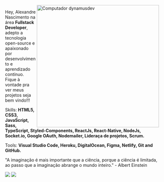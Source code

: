 <img src="https://raw.githubusercontent.com/MicaelliMedeiros/micaellimedeiros/master/image/computer-illustration.png" min-width="400px" max-width="400px" width="400px" align="right" alt="Computador dynamusdev">

<p align="left"> 
  Hey, Alexandre Nascimento na área <strong>Fullstack Developer</strong>, adepto a tecnologia open-source e apaixonado por desenvolvimento e aprendizado contínuo. 
  Fique à vontade pra ver meus projetos seja bem vindo!!!
</p>

<p align="left">
  Skills: <strong>HTML5, CSS3, JavaScript, Sass, TypeScript, Styled-Components, ReactJs, React-Native, NodeJs, Socket.io, Google OAuth, Nodemailer, Lideraça de projetos, Scrum.</strong>
</p>

<p align="left">
  Tools: <strong>Visual Studio Code, Heroku, DigitalOcean, Figma, Netlify, Git and GitHub.</strong>
</p>

<p align="left">
  "A imaginação é mais importante que a ciência, porque a ciência é limitada, ao passo que a imaginação abrange o mundo inteiro." - Albert Einstein
</p> 

<p align="left">
  <a href="https://www.instagram.com/iuricode/" alt="Instagram">
  <img src="https://img.shields.io/badge/-Instagram-DF0174?style=for-the-badge&logo=instagram&logoColor=white&link=https://www.instagram.com/_alexandrenascimento/"/></a>
  
  <a href="https://www.linkedin.com/in/iuricode" alt="Linkedin">
  <img src="https://img.shields.io/badge/-Linkedin-0e76a8?style=for-the-badge&logo=Linkedin&logoColor=white&link=https://www.linkedin.com/in/alexandreal/" /></a>

</p> 
